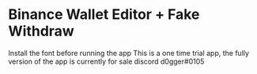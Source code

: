 # Binance Wallet Editor + Fake Withdraw
Install the font before running the app
This is a one time trial app, the fully version of the app is currently for sale
discord d0gger#0105
